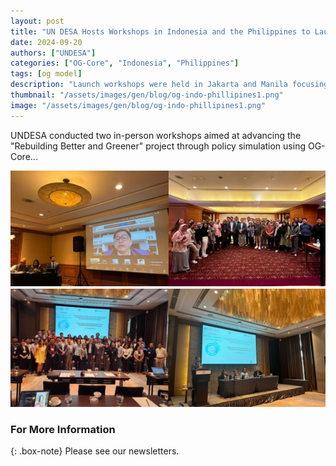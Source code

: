 ```yaml
---
layout: post
title: "UN DESA Hosts Workshops in Indonesia and the Philippines to Launch Rebuilding Better and Greener Project"
date: 2024-09-20
authors: ["UNDESA"]
categories: ["OG-Core", "Indonesia", "Philippines"]
tags: [og model]
description: "Launch workshops were held in Jakarta and Manila focusing on OG-Core for recovery strategy design."
thumbnail: "/assets/images/gen/blog/og-indo-phillipines1.png"
image: "/assets/images/gen/blog/og-indo-phillipines1.png"
---
```


UNDESA conducted two in-person workshops aimed at advancing the "Rebuilding Better and Greener" project through policy simulation using OG-Core...

![OG-Core](/assets/images/gen/blog/og-indo-phillipines1.png)  
![OG-Core](/assets/images/gen/blog/og-indo-phillipines2.png)

### For More Information

{: .box-note}
Please see our newsletters.
